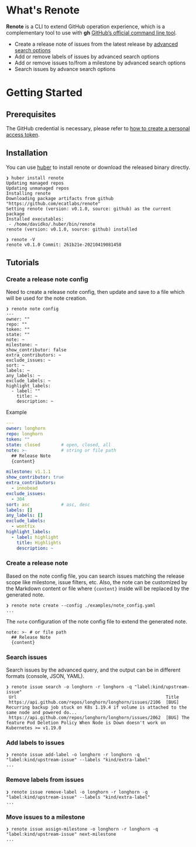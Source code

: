 # What's Renote

**Renote** is a CLI to extend GitHub operation experience, which is a complementary tool to use with **gh** [GitHub’s official command line tool](https://github.com/cli/cli).

- Create a release note of issues from the latest release by [advanced search options](https://docs.github.com/en/github/searching-for-information-on-github/searching-issues-and-pull-requests)
- Add or remove labels of issues by advanced search options
- Add or remove issues to/from a milestone by advanced search options
- Search issues by advance search options

# Getting Started

## Prerequisites

The GitHub credential is necessary, please refer to [how to create a personal access token](https://github.com/settings/tokens).

## Installation

You can use [huber](https://github.com/innobead/huber) to install renote or download the released binary directly.

```console
❯ huber install renote
Updating managed repos
Updating unmanaged repos
Installing renote
Downloading package artifacts from github "https://github.com/ecatlabs/renote"
Setting renote (version: v0.1.0, source: github) as the current package
Installed executables:
 - /home/davidko/.huber/bin/renote
renote (version: v0.1.0, source: github) installed

❯ renote -V
renote v0.1.0 Commit: 261b21e-20210419081458
```

## Tutorials

### Create a release note config

Need to create a release note config, then update and save to a file which will be used for the note creation.

```console
❯ renote note config
---
owner: ""
repo: ""
token: ""
state: ""
note: ~
milestone: ~
show_contributor: false
extra_contributors: ~
exclude_issues: ~
sort: ~
labels: ~
any_labels: ~
exclude_labels: ~
highlight_labels:
  - label: ""
    title: ~
    description: ~
```

Example

```yaml
---
owner: longhorn
repo: longhorn
token: ""
state: closed        # open, closed, all
note: >-             # string or file path
  ## Release Note
  {content}

milestone: v1.1.1
show_contributor: true
extra_contributors:
  - innobead
exclude_issues:
  - 304
sort: asc            # asc, desc
labels: []
any_labels: []
exclude_labels:
  - wontfix
highlight_labels:
  - label: highlight
    title: Highlights
    description: ~

```

### Create a release note

Based on the note config file, you can search issues matching the release scope like milestone, issue filters, etc. Also, the note can be customized by the Markdown content or file where `{content}`
inside will be replaced by the generated note.

```console
❯ renote note create --config ./examples/note_config.yaml
...
```

The `note` configuration of the note config file to extend the generated note.

```
note: >- # or file path
  ## Release Note
  {content}
```

### Search issues

Search issues by the advanced query, and the output can be in different formats (console, JSON, YAML).

```console
❯ renote issue search -o longhorn -r longhorn -q "label:kind/upstream-issue"
 Url                                                         Title 
 https://api.github.com/repos/longhorn/longhorn/issues/2106  [BUG] Recurring backup job stuck on K8s 1.19.4 if volume is attached to the same node and powered do... 
 https://api.github.com/repos/longhorn/longhorn/issues/2062  [BUG] The feature Pod Deletion Policy When Node is Down doesn't work on Kubernetes >= v1.19.0 
```

### Add labels to issues

```console
❯ renote issue add-label -o longhorn -r longhorn -q "label:kind/upstream-issue" --labels "kind/extra-label"
...
```

### Remove labels from issues

```console
❯ renote issue remove-label -o longhorn -r longhorn -q "label:kind/upstream-issue" --labels "kind/extra-label"
...
```

### Move issues to a milestone

```console
❯ renote issue assign-milestone -o longhorn -r longhorn -q "label:kind/upstream-issue" next-milestone
...
```
